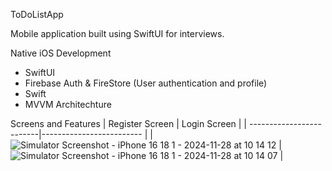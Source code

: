 ToDoListApp

Mobile application built using SwiftUI for interviews.

Native iOS Development
- SwiftUI
- Firebase Auth & FireStore (User authentication and profile)
- Swift
- MVVM Architechture

Screens and Features
| Register Screen | Login Screen |
| -------------------------|------------------------- |
| ![Simulator Screenshot - iPhone 16 18 1 - 2024-11-28 at 10 14 12](https://github.com/user-attachments/assets/900c80f3-580a-4c99-8b6d-425900bf4e9b) | ![Simulator Screenshot - iPhone 16 18 1 - 2024-11-28 at 10 14 07](https://github.com/user-attachments/assets/b23b9c50-5cb5-40cf-894e-98d9e63c5bea) |
